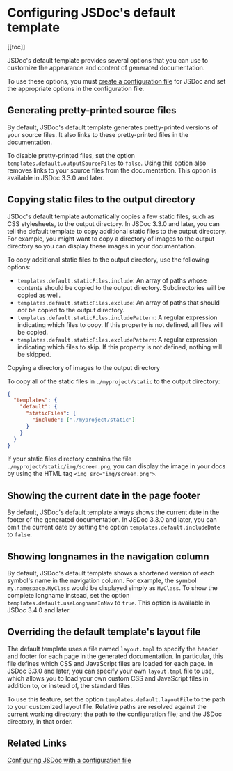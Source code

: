 # Configuring JSDoc's default template

[[toc]]

JSDoc's default template provides several options that you can use to customize the appearance and content of generated documentation.

To use these options, you must [create a configuration file](../about/configuring-jsdoc.md) for JSDoc and set the appropriate options in the configuration file.

## Generating pretty-printed source files

By default, JSDoc's default template generates pretty-printed versions of your source files. It also links to these pretty-printed files in the documentation.

To disable pretty-printed files, set the option `templates.default.outputSourceFiles` to `false`. Using this option also removes links to your source files from the documentation. This option is available in JSDoc 3.3.0 and later.

## Copying static files to the output directory

JSDoc's default template automatically copies a few static files, such as CSS stylesheets, to the output directory. In JSDoc 3.3.0 and later, you can tell the default template to copy additional static files to the output directory. For example, you might want to copy a directory of images to the output directory so you can display these images in your documentation.

To copy additional static files to the output directory, use the following options:

- `templates.default.staticFiles.include`: An array of paths whose contents should be copied to the output directory. Subdirectories will be copied as well.
- `templates.default.staticFiles.exclude`: An array of paths that should _not_ be copied to the output directory.
- `templates.default.staticFiles.includePattern`: A regular expression indicating which files to copy. If this property is not defined, all files will be copied.
- `templates.default.staticFiles.excludePattern`: A regular expression indicating which files to skip. If this property is not defined, nothing will be skipped.

Copying a directory of images to the output directory

To copy all of the static files in `./myproject/static` to the output directory:

```json
{
  "templates": {
    "default": {
      "staticFiles": {
        "include": ["./myproject/static"]
      }
    }
  }
}
```

If your static files directory contains the file `./myproject/static/img/screen.png`, you can display the image in your docs by using the HTML tag `<img src="img/screen.png">`.

## Showing the current date in the page footer

By default, JSDoc's default template always shows the current date in the footer of the generated documentation. In JSDoc 3.3.0 and later, you can omit the current date by setting the option `templates.default.includeDate` to `false`.

## Showing longnames in the navigation column

By default, JSDoc's default template shows a shortened version of each symbol's name in the navigation column. For example, the symbol `my.namespace.MyClass` would be displayed simply as `MyClass`. To show the complete longname instead, set the option `templates.default.useLongnameInNav` to `true`. This option is available in JSDoc 3.4.0 and later.

## Overriding the default template's layout file

The default template uses a file named `layout.tmpl` to specify the header and footer for each page in the generated documentation. In particular, this file defines which CSS and JavaScript files are loaded for each page. In JSDoc 3.3.0 and later, you can specify your own `layout.tmpl` file to use, which allows you to load your own custom CSS and JavaScript files in addition to, or instead of, the standard files.

To use this feature, set the option `templates.default.layoutFile` to the path to your customized layout file. Relative paths are resolved against the current working directory; the path to the configuration file; and the JSDoc directory, in that order.

## Related Links

[Configuring JSDoc with a configuration file](../about/configuring-jsdoc.md)
